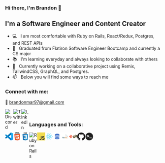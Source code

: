 ### Hi there, I'm Brandon :wave:

## I'm a Software Engineer and Content Creator
- :computer: &nbsp; I am most comfortable with Ruby on Rails, React/Redux, Postgres, and REST APIs
- :school: &nbsp; Graduated from Flatiron Software Engineer Bootcamp and currently a CS major
- :books: &nbsp; I'm learning everyday and always looking to collaborate with others
- :dizzy: &nbsp; Currently working on a collaborative project using Remix, TailwindCSS, GraphQL, and Postgres.
- :mailbox: &nbsp; Below you will find some ways to reach me

### Connect with me:

:email: brandonmar97@gmail.com

[<img align="left" alt="Discord" width="26px" src="https://github.com/gauravghongde/social-icons/blob/master/PNG/Color/Discord.png" />](https://discordapp.com/users/479329550631829534)

[<img align="left" alt="Twitter" width="26px" src="https://github.com/gauravghongde/social-icons/blob/master/PNG/Color/Twitter.png" />](https://twitter.com/mrbranmar/)

[<img align="left" alt="LinkedIn" width="26px" src="https://github.com/gauravghongde/social-icons/blob/master/PNG/Color/LinkedIN.png" />](https://www.linkedin.com/in/brandon-mar/)

<br />

### Languages and Tools:

<img align="left" alt="Visual Studio Code" width="26px" src="https://raw.githubusercontent.com/github/explore/80688e429a7d4ef2fca1e82350fe8e3517d3494d/topics/visual-studio-code/visual-studio-code.png" />
<img align="left" alt="HTML5" width="26px" src="https://raw.githubusercontent.com/github/explore/80688e429a7d4ef2fca1e82350fe8e3517d3494d/topics/html/html.png" />
<img align="left" alt="CSS3" width="26px" src="https://raw.githubusercontent.com/github/explore/80688e429a7d4ef2fca1e82350fe8e3517d3494d/topics/css/css.png" />
<img align="left" alt="Ruby on Rails" width="26px" src="https://cdn.changelog.com/uploads/icons/topics/qw/icon_large.png?v=63684173534" />
<img align="left" alt="JavaScript" width="26px" src="https://raw.githubusercontent.com/github/explore/80688e429a7d4ef2fca1e82350fe8e3517d3494d/topics/javascript/javascript.png" />
<img align="left" alt="React" width="26px" src="https://raw.githubusercontent.com/github/explore/80688e429a7d4ef2fca1e82350fe8e3517d3494d/topics/react/react.png" />
<img align="left" alt="SQL" width="26px" src="https://raw.githubusercontent.com/github/explore/80688e429a7d4ef2fca1e82350fe8e3517d3494d/topics/sql/sql.png" />
<img align="left" alt="MySQL" width="26px" src="https://raw.githubusercontent.com/github/explore/80688e429a7d4ef2fca1e82350fe8e3517d3494d/topics/mysql/mysql.png" />
<img align="left" alt="Git" width="26px" src="https://raw.githubusercontent.com/github/explore/80688e429a7d4ef2fca1e82350fe8e3517d3494d/topics/git/git.png" />
<img align="left" alt="GitHub" width="26px" src="https://raw.githubusercontent.com/github/explore/78df643247d429f6cc873026c0622819ad797942/topics/github/github.png" />
<img align="left" alt="Terminal" width="26px" src="https://raw.githubusercontent.com/github/explore/80688e429a7d4ef2fca1e82350fe8e3517d3494d/topics/terminal/terminal.png" />

<br />
<br />
